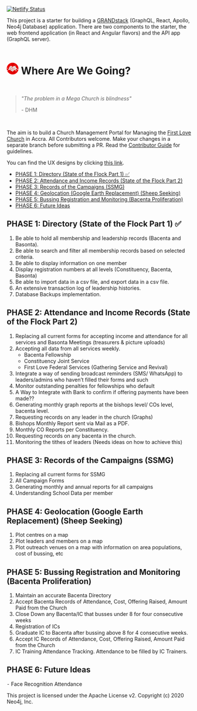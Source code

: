 [![Netlify Status](https://api.netlify.com/api/v1/badges/3fc1e26f-bccb-4196-ba57-705d3b09bb82/deploy-status)](https://app.netlify.com/sites/flcadmin/deploys)

This project is a starter for building a [GRANDstack](https://grandstack.io) (GraphQL, React, Apollo, Neo4j Database) application. There are two components to the starter, the web frontend application (in React and Angular flavors) and the API app (GraphQL server).
<br/><br/>

# [![First Love Logo](/img/fl-logo.png)](https://www.firstlovecenter.com) Where Are We Going?

<br/>

> _"The problem in a Mega Church is blindness"_
>
> \- DHM

<br/>

The aim is to build a Church Management Portal for Managing the [First Love Church](https://www.firstlovecenter.com) in Accra.
All Contributors welcome. Make your changes in a separate branch before submitting a PR. Read the [Contributor Guide](./CONTRIBUTING.md) for guidelines.


You can find the UX designs by clicking [this link](https://xd.adobe.com/view/3d9789d7-2694-4135-95e6-6fc538304e51-68c4/).

- [PHASE 1: Directory (State of the Flock Part 1) ✅](#phase-1-directory-state-of-the-flock-part-1-)
- [PHASE 2: Attendance and Income Records (State of the Flock Part 2)](#phase-2-attendance-and-income-records-state-of-the-flock-part-2)
- [PHASE 3: Records of the Campaigns (SSMG)](#phase-3-records-of-the-campaigns-ssmg)
- [PHASE 4: Geolocation (Google Earth Replacement) (Sheep Seeking)](#phase-4-geolocation-google-earth-replacement-sheep-seeking)
- [PHASE 5: Bussing Registration and Monitoring (Bacenta Proliferation)](#phase-5-bussing-registration-and-monitoring-bacenta-proliferation)
- [PHASE 6: Future Ideas](#phase-6-future-ideas)

## PHASE 1: Directory (State of the Flock Part 1) ✅

1.  Be able to hold all membership and leadership records (Bacenta and Basonta).
2.  Be able to search and filter all membership records based on selected criteria.
3.  Be able to display information on one member
4.  Display registration numbers at all levels (Constituency, Bacenta, Basonta)
5.  Be able to import data in a csv file, and export data in a csv file.
6.  An extensive transaction log of leadership histories.
7.  Database Backups implementation.
    <br/>

## PHASE 2: Attendance and Income Records (State of the Flock Part 2)

1.  Replacing all current forms for accepting income and attendance for all services and Basonta Meetings (treasurers & picture uploads)
2.  Accepting all data from all services weekly.
    - Bacenta Fellowship
    - Constituency Joint Service
    - First Love Federal Services (Gathering Service and Revival)
3.  Integrate a way of sending broadcast reminders (SMS/ WhatsApp) to leaders/admins who haven’t filled their forms and such
4.  Monitor outstanding penalties for fellowships who default
5.  A Way to Integrate with Bank to confirm if offering payments have been made??
6.  Generating monthly graph reports at the bishops level/ COs level, bacenta level.
7.  Requesting records on any leader in the church (Graphs)
8.  Bishops Monthly Report sent via Mail as a PDF.
9.  Monthly CO Reports per Constituency.
10. Requesting records on any bacenta in the church.
11. Monitoring the tithes of leaders (Needs ideas on how to achieve this)
    <br/>

## PHASE 3: Records of the Campaigns (SSMG)

1. Replacing all current forms for SSMG
2. All Campaign Forms
3. Generating monthly and annual reports for all campaigns
4. Understanding School Data per member
   <br/>

## PHASE 4: Geolocation (Google Earth Replacement) (Sheep Seeking)

1. Plot centres on a map
2. Plot leaders and members on a map
3. Plot outreach venues on a map with information on area populations, cost of bussing, etc
   <br/>

## PHASE 5: Bussing Registration and Monitoring (Bacenta Proliferation)

1. Maintain an accurate Bacenta Directory
2. Accept Bacenta Records of Attendance, Cost, Offering Raised, Amount Paid from the Church
3. Close Down any Bacenta/IC that busses under 8 for four consecutive weeks
4. Registration of ICs
5. Graduate IC to Bacenta after bussing above 8 for 4 consecutive weeks.
6. Accept IC Records of Attendance, Cost, Offering Raised, Amount Paid from the Church
7. IC Training Attendance Tracking. Attendance to be filled by IC Trainers.
   <br/>

## PHASE 6: Future Ideas

⁃ Face Recognition Attendance

This project is licensed under the Apache License v2.
Copyright (c) 2020 Neo4j, Inc.
